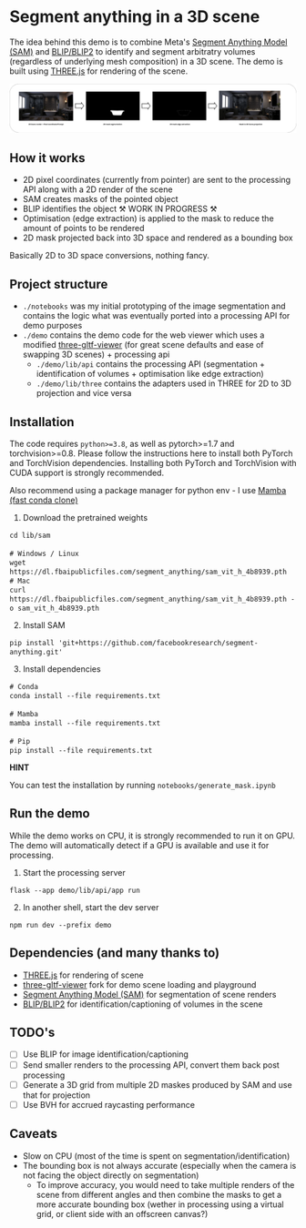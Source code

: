 # Segment anything in a 3D scene

The idea behind this demo is to combine Meta's [Segment Anything Model (SAM)](https://github.com/facebookresearch/segment-anything) and [BLIP/BLIP2](https://huggingface.co/docs/transformers/main/model_doc/blip-2) to identify and segment arbitratry volumes (regardless of underlying mesh composition) in a 3D scene. The demo is built using [THREE.js](https://threejs.org/) for rendering of the scene.

![Pass](./assets/pass.png)

## How it works

- 2D pixel coordinates (currently from pointer) are sent to the processing API along with a 2D render of the scene
- SAM creates masks of the pointed object
- BLIP identifies the object ⚒️ WORK IN PROGRESS ⚒️
- Optimisation (edge extraction) is applied to the mask to reduce the amount of points to be rendered
- 2D mask projected back into 3D space and rendered as a bounding box

Basically 2D to 3D space conversions, nothing fancy.

## Project structure
- `./notebooks` was my initial prototyping of the image segmentation and contains the logic what was eventually ported into a processing API for demo purposes
- `./demo` contains the demo code for the web viewer which uses a modified [three-gltf-viewer](https://github.com/donmccurdy/three-gltf-viewer) (for great scene defaults and ease of swapping 3D scenes) + processing api
  * `./demo/lib/api` contains the processing API (segmentation + identification of volumes + optimisation like edge extraction)
  * `./demo/lib/three` contains the adapters used in THREE for 2D to 3D projection and vice versa

## Installation

The code requires `python>=3.8`, as well as pytorch>=1.7 and torchvision>=0.8. Please follow the instructions here to install both PyTorch and TorchVision dependencies. Installing both PyTorch and TorchVision with CUDA support is strongly recommended.

Also recommend using a package manager for python env - I use [Mamba (fast conda clone)](https://mamba.readthedocs.io/en/latest/index.html#)

1. Download the pretrained weights
```
cd lib/sam

# Windows / Linux
wget https://dl.fbaipublicfiles.com/segment_anything/sam_vit_h_4b8939.pth
# Mac
curl https://dl.fbaipublicfiles.com/segment_anything/sam_vit_h_4b8939.pth -o sam_vit_h_4b8939.pth
```

2. Install SAM

```
pip install 'git+https://github.com/facebookresearch/segment-anything.git'
```

3. Install dependencies

```
# Conda
conda install --file requirements.txt

# Mamba
mamba install --file requirements.txt

# Pip
pip install --file requirements.txt
```

**HINT**

You can test the installation by running `notebooks/generate_mask.ipynb`

## Run the demo

While the demo works on CPU, it is strongly recommended to run it on GPU. The demo will automatically detect if a GPU is available and use it for processing.

1. Start the processing server
```
flask --app demo/lib/api/app run
```
2. In another shell, start the dev server
```
npm run dev --prefix demo
```

## Dependencies (and many thanks to)
- [THREE.js](https://threejs.org/) for rendering of scene
- [three-gltf-viewer](https://github.com/donmccurdy/three-gltf-viewer) fork for demo scene loading and playground
- [Segment Anything Model (SAM)](https://github.com/facebookresearch/segment-anything) for segmentation of scene renders
- [BLIP/BLIP2](https://huggingface.co/docs/transformers/main/model_doc/blip-2) for identification/captioning of volumes in the scene

## TODO's
- [ ] Use BLIP for image identification/captioning
- [ ] Send smaller renders to the processing API, convert them back post processing
- [ ] Generate a 3D grid from multiple 2D maskes produced by SAM and use that for projection
- [ ] Use BVH for accrued raycasting performance

## Caveats
- Slow on CPU (most of the time is spent on segmentation/identification)
- The bounding box is not always accurate (especially when the camera is not facing the object directly on segmentation)
  * To improve accuracy, you would need to take multiple renders of the scene from different angles and then combine the masks to get a more accurate bounding box (wether in processing using a virtual grid, or client side with an offscreen canvas?)

